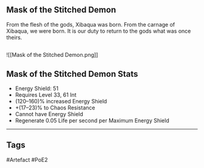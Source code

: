 ## Mask of the Stitched Demon
From the flesh of the gods, Xibaqua was born.
From the carnage of Xibaqua, we were born.
It is our duty to return to the gods what was once theirs.
##
![[Mask of the Stitched Demon.png]]
## Mask of the Stitched Demon Stats
- Energy Shield: 51
- Requires Level 33, 61 Int
- (120–160)% increased Energy Shield
- +(17–23)% to Chaos Resistance
- Cannot have Energy Shield
- Regenerate 0.05 Life per second per Maximum Energy Shield


---
## Tags
#Artefact
#PoE2